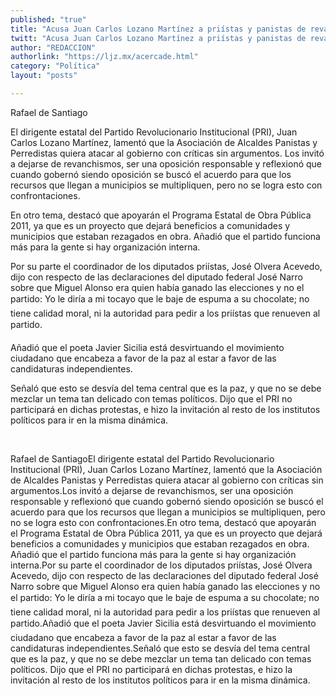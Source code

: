 ```yaml
---
published: "true"
title: "Acusa Juan Carlos Lozano Martínez a priístas y panistas de revanchismo"
twitt: "Acusa Juan Carlos Lozano Martínez a priístas y panistas de revanchismo"
author: "REDACCION"
authorlink: "https://ljz.mx/acercade.html"
category: "Política"
layout: "posts"

---
```









  Rafael de Santiago



  El dirigente estatal del Partido Revolucionario Institucional (PRI), Juan Carlos Lozano Martínez, lamentó que la Asociación de Alcaldes Panistas y Perredistas quiera atacar al gobierno con críticas sin argumentos. Los invitó a dejarse de revanchismos, ser una oposición responsable y reflexionó que cuando gobernó siendo oposición se buscó el acuerdo para que los recursos que llegan a municipios se multipliquen, pero no se logra esto con confrontaciones.



  En otro tema, destacó que apoyarán el Programa Estatal de Obra Pública 2011, ya que es un proyecto que dejará beneficios a comunidades y municipios que estaban rezagados en obra. Añadió que el partido funciona más para la gente si hay organización interna.



  Por su parte el coordinador de los diputados priístas, José Olvera Acevedo, dijo con respecto de las declaraciones del diputado federal José Narro sobre que Miguel Alonso era quien había ganado las elecciones y no el partido: Yo le diría a mi tocayo que le baje de espuma a su chocolate; no tiene calidad moral, ni la autoridad para pedir a los priístas que renueven al partido.



  Añadió que el poeta Javier Sicilia está desvirtuando el movimiento ciudadano que encabeza a favor de la paz al estar a favor de las candidaturas independientes.



  Señaló que esto se desvía del tema central que es la paz, y que no se debe mezclar un tema tan delicado con temas políticos. Dijo que el PRI no participará en dichas protestas, e hizo la invitación al resto de los institutos políticos para ir en la misma dinámica.


 


  Rafael de SantiagoEl dirigente estatal del Partido Revolucionario Institucional (PRI), Juan Carlos Lozano Martínez, lamentó que la Asociación de Alcaldes Panistas y Perredistas quiera atacar al gobierno con críticas sin argumentos.Los invitó a dejarse de revanchismos, ser una oposición responsable y reflexionó que cuando gobernó siendo oposición se buscó el acuerdo para que los recursos que llegan a municipios se multipliquen, pero no se logra esto con confrontaciones.En otro tema, destacó que apoyarán el Programa Estatal de Obra Pública 2011, ya que es un proyecto que dejará beneficios a comunidades y municipios que estaban rezagados en obra. Añadió que el partido funciona más para la gente si hay organización interna.Por su parte el coordinador de los diputados priístas, José Olvera Acevedo, dijo con respecto de las declaraciones del diputado federal José Narro sobre que Miguel Alonso era quien había ganado las elecciones y no el partido: Yo le diría a mi tocayo que le baje de espuma a su chocolate; no tiene calidad moral, ni la autoridad para pedir a los priístas que renueven al partido.Añadió que el poeta Javier Sicilia está desvirtuando el movimiento ciudadano que encabeza a favor de la paz al estar a favor de las candidaturas independientes.Señaló que esto se desvía del tema central que es la paz, y que no se debe mezclar un tema tan delicado con temas políticos. Dijo que el PRI no participará en dichas protestas, e hizo la invitación al resto de los institutos políticos para ir en la misma dinámica.

